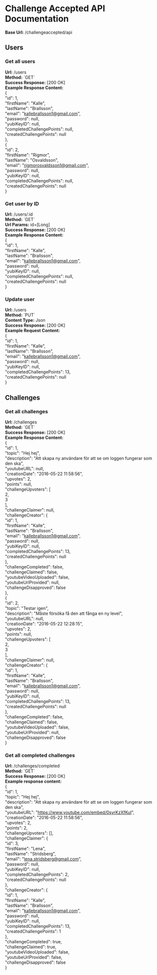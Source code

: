 # Challenge Accepted API Documentation
**Base Url:** /challengeaccepted/api
## Users
### Get all users
**Url:** /users  
**Method:** ´GET´  
**Success Response:** [200 OK]  
**Example Response Content:**  
{  
    "id": 1,  
    "firstName": "Kalle",  
    "lastName": "Brallsson",  
    "email": "kallebrallsson1@gmail.com",  
    "password": null,  
    "yubiKeyID": null,  
    "completedChallengePoints": null,  
    "createdChallengePoints": null  
  },  
  {  
    "id": 2,  
    "firstName": "Rigmor",  
    "lastName": "Osvaldsson",  
    "email": "rigmorosvaldsson1@gmail.com",  
    "password": null,  
    "yubiKeyID": null,  
    "completedChallengePoints": null,  
    "createdChallengePoints": null  
}  
### Get user by ID
**Url:** /users/:id  
**Method:** ´GET´  
**Url Params:** id=[Long]  
**Success Response:** [200 OK]  
**Example Response Content:**  
{  
  "id": 1,  
  "firstName": "Kalle",  
  "lastName": "Brallsson",  
  "email": "kallebrallsson1@gmail.com",  
  "password": null,  
  "yubiKeyID": null,  
  "completedChallengePoints": null,  
  "createdChallengePoints": null  
}  
### Update user
**Url:** /users  
**Method:** ´PUT´  
**Content Type:** Json  
**Success Response:** [200 OK]  
**Example Request Content:**   
{  
    "id": 1,  
    "firstName": "Kalle",  
    "lastName": "Brallsson",  
    "email": "kallebrallsson1@gmail.com",  
    "password": null,  
    "yubiKeyID": null,  
    "completedChallengePoints": 13,  
    "createdChallengePoints": null  
}  
## Challenges
### Get all challenges
**Url:** /challenges  
**Method:** ´GET´  
**Success Response:** [200 OK]  
**Example Response Content:**  
{  
    "id": 1,  
    "topic": "Hej hej",  
    "description": "Att skapa ny användare för att se om loggen fungerar som den ska",  
    "youtubeURL": null,  
    "creationDate": "2016-05-22 11:58:56",  
    "upvotes": 2,  
    "points": null,  
    "challengeUpvoters": [  
      2,  
      3  
    ],  
    "challengeClaimer": null,  
    "challengeCreator": {  
      "id": 1,  
      "firstName": "Kalle",  
      "lastName": "Brallsson",  
      "email": "kallebrallsson1@gmail.com",  
      "password": null,  
      "yubiKeyID": null,  
      "completedChallengePoints": 13,  
      "createdChallengePoints": null  
    },  
    "challengeCompleted": false,  
    "challengeClaimed": false,  
    "youtubeVideoUploaded": false,  
    "youtubeUrlProvided": null,  
    "challengeDisapproved": false  
  },  
  {  
    "id": 2,  
    "topic": "Testar igen",  
    "description": "Måste försöka få den att fånga en ny level",  
    "youtubeURL": null,  
    "creationDate": "2016-05-22 12:28:15",  
    "upvotes": 2,  
    "points": null,  
    "challengeUpvoters": [  
      2,  
      3  
    ],  
    "challengeClaimer": null,  
    "challengeCreator": {  
      "id": 1,  
      "firstName": "Kalle",  
      "lastName": "Brallsson",  
      "email": "kallebrallsson1@gmail.com",  
      "password": null,  
      "yubiKeyID": null,  
      "completedChallengePoints": 13,  
      "createdChallengePoints": null  
    },  
    "challengeCompleted": false,  
    "challengeClaimed": false,  
    "youtubeVideoUploaded": false,  
    "youtubeUrlProvided": null,  
    "challengeDisapproved": false  
}  
### Get all completed challenges
**Url:** /challenges/completed  
**Method:** ´GET´  
**Success Response:** [200 OK]  
**Example response content:**  
{  
    "id": 1,  
    "topic": "Hej hej",  
    "description": "Att skapa ny användare för att se om loggen fungerar som den ska",  
    "youtubeURL": "https://www.youtube.com/embed/0syrKzXfKuI",  
    "creationDate": "2016-05-22 11:58:56",  
    "upvotes": 2,  
    "points": 2,  
    "challengeUpvoters": [],  
    "challengeClaimer": {  
      "id": 3,  
      "firstName": "Lena",  
      "lastName": "Stridsberg",  
      "email": "lena.stridsberg@gmail.com",  
      "password": null,  
      "yubiKeyID": null,  
      "completedChallengePoints": 2,  
      "createdChallengePoints": null  
    },  
    "challengeCreator": {  
      "id": 1,  
      "firstName": "Kalle",  
      "lastName": "Brallsson",  
      "email": "kallebrallsson1@gmail.com",  
      "password": null,  
      "yubiKeyID": null,  
      "completedChallengePoints": 13,  
      "createdChallengePoints": 1  
    },  
    "challengeCompleted": true,  
    "challengeClaimed": true,  
    "youtubeVideoUploaded": false,  
    "youtubeUrlProvided": false,  
    "challengeDisapproved": false  
  }  